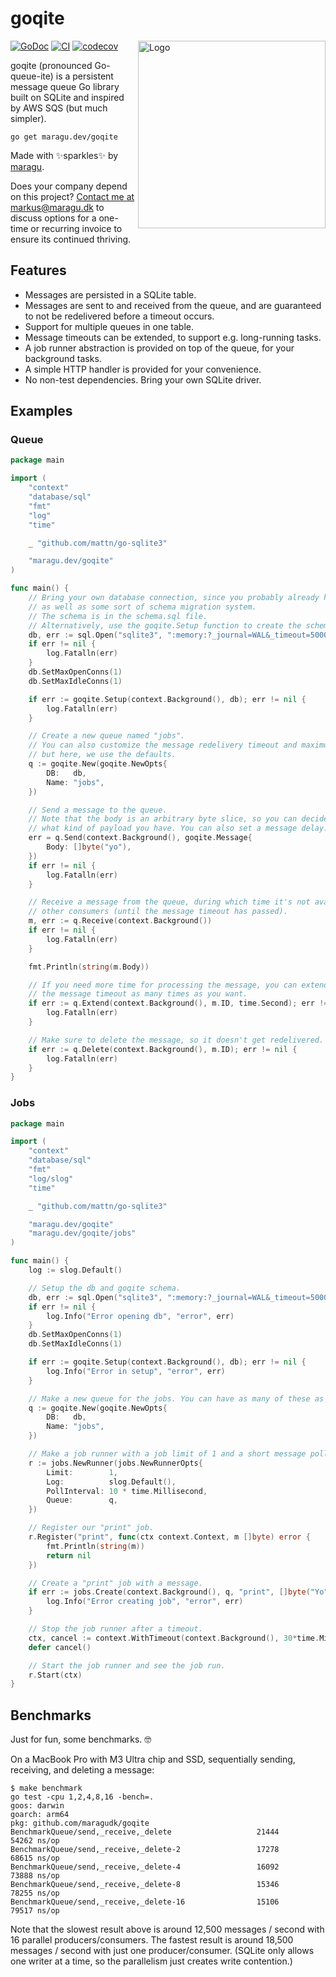 # goqite

<img src="docs/logo.png" alt="Logo" width="300" align="right">

[![GoDoc](https://pkg.go.dev/badge/maragu.dev/goqite)](https://pkg.go.dev/maragu.dev/goqite)
[![CI](https://github.com/maragudk/goqite/actions/workflows/ci.yml/badge.svg)](https://github.com/maragudk/goqite/actions/workflows/ci.yml)
[![codecov](https://codecov.io/gh/maragudk/goqite/graph/badge.svg?token=DxGkk2lLHF)](https://codecov.io/gh/maragudk/goqite)

goqite (pronounced Go-queue-ite) is a persistent message queue Go library built on SQLite and inspired by AWS SQS (but much simpler).

```shell
go get maragu.dev/goqite
```

Made with ✨sparkles✨ by [maragu](https://www.maragu.dev/).

Does your company depend on this project? [Contact me at markus@maragu.dk](mailto:markus@maragu.dk?Subject=Supporting%20your%20project) to discuss options for a one-time or recurring invoice to ensure its continued thriving.

## Features

- Messages are persisted in a SQLite table.
- Messages are sent to and received from the queue, and are guaranteed to not be redelivered before a timeout occurs.
- Support for multiple queues in one table.
- Message timeouts can be extended, to support e.g. long-running tasks.
- A job runner abstraction is provided on top of the queue, for your background tasks.
- A simple HTTP handler is provided for your convenience.
- No non-test dependencies. Bring your own SQLite driver.

## Examples

### Queue

```go
package main

import (
	"context"
	"database/sql"
	"fmt"
	"log"
	"time"

	_ "github.com/mattn/go-sqlite3"

	"maragu.dev/goqite"
)

func main() {
	// Bring your own database connection, since you probably already have it,
	// as well as some sort of schema migration system.
	// The schema is in the schema.sql file.
	// Alternatively, use the goqite.Setup function to create the schema.
	db, err := sql.Open("sqlite3", ":memory:?_journal=WAL&_timeout=5000&_fk=true")
	if err != nil {
		log.Fatalln(err)
	}
	db.SetMaxOpenConns(1)
	db.SetMaxIdleConns(1)

	if err := goqite.Setup(context.Background(), db); err != nil {
		log.Fatalln(err)
	}

	// Create a new queue named "jobs".
	// You can also customize the message redelivery timeout and maximum receive count,
	// but here, we use the defaults.
	q := goqite.New(goqite.NewOpts{
		DB:   db,
		Name: "jobs",
	})

	// Send a message to the queue.
	// Note that the body is an arbitrary byte slice, so you can decide
	// what kind of payload you have. You can also set a message delay.
	err = q.Send(context.Background(), goqite.Message{
		Body: []byte("yo"),
	})
	if err != nil {
		log.Fatalln(err)
	}

	// Receive a message from the queue, during which time it's not available to
	// other consumers (until the message timeout has passed).
	m, err := q.Receive(context.Background())
	if err != nil {
		log.Fatalln(err)
	}

	fmt.Println(string(m.Body))

	// If you need more time for processing the message, you can extend
	// the message timeout as many times as you want.
	if err := q.Extend(context.Background(), m.ID, time.Second); err != nil {
		log.Fatalln(err)
	}

	// Make sure to delete the message, so it doesn't get redelivered.
	if err := q.Delete(context.Background(), m.ID); err != nil {
		log.Fatalln(err)
	}
}
```

### Jobs

```go
package main

import (
	"context"
	"database/sql"
	"fmt"
	"log/slog"
	"time"

	_ "github.com/mattn/go-sqlite3"

	"maragu.dev/goqite"
	"maragu.dev/goqite/jobs"
)

func main() {
	log := slog.Default()

	// Setup the db and goqite schema.
	db, err := sql.Open("sqlite3", ":memory:?_journal=WAL&_timeout=5000&_fk=true")
	if err != nil {
		log.Info("Error opening db", "error", err)
	}
	db.SetMaxOpenConns(1)
	db.SetMaxIdleConns(1)

	if err := goqite.Setup(context.Background(), db); err != nil {
		log.Info("Error in setup", "error", err)
	}

	// Make a new queue for the jobs. You can have as many of these as you like, just name them differently.
	q := goqite.New(goqite.NewOpts{
		DB:   db,
		Name: "jobs",
	})

	// Make a job runner with a job limit of 1 and a short message poll interval.
	r := jobs.NewRunner(jobs.NewRunnerOpts{
		Limit:        1,
		Log:          slog.Default(),
		PollInterval: 10 * time.Millisecond,
		Queue:        q,
	})

	// Register our "print" job.
	r.Register("print", func(ctx context.Context, m []byte) error {
		fmt.Println(string(m))
		return nil
	})

	// Create a "print" job with a message.
	if err := jobs.Create(context.Background(), q, "print", []byte("Yo")); err != nil {
		log.Info("Error creating job", "error", err)
	}

	// Stop the job runner after a timeout.
	ctx, cancel := context.WithTimeout(context.Background(), 30*time.Millisecond)
	defer cancel()

	// Start the job runner and see the job run.
	r.Start(ctx)
}
```

## Benchmarks

Just for fun, some benchmarks. 🤓

On a MacBook Pro with M3 Ultra chip and SSD, sequentially sending, receiving, and deleting a message:

```shell
$ make benchmark
go test -cpu 1,2,4,8,16 -bench=.
goos: darwin
goarch: arm64
pkg: github.com/maragudk/goqite
BenchmarkQueue/send,_receive,_delete            	   21444	     54262 ns/op
BenchmarkQueue/send,_receive,_delete-2          	   17278	     68615 ns/op
BenchmarkQueue/send,_receive,_delete-4          	   16092	     73888 ns/op
BenchmarkQueue/send,_receive,_delete-8          	   15346	     78255 ns/op
BenchmarkQueue/send,_receive,_delete-16         	   15106	     79517 ns/op
```

Note that the slowest result above is around 12,500 messages / second with 16 parallel producers/consumers.
The fastest result is around 18,500 messages / second with just one producer/consumer.
(SQLite only allows one writer at a time, so the parallelism just creates write contention.)
